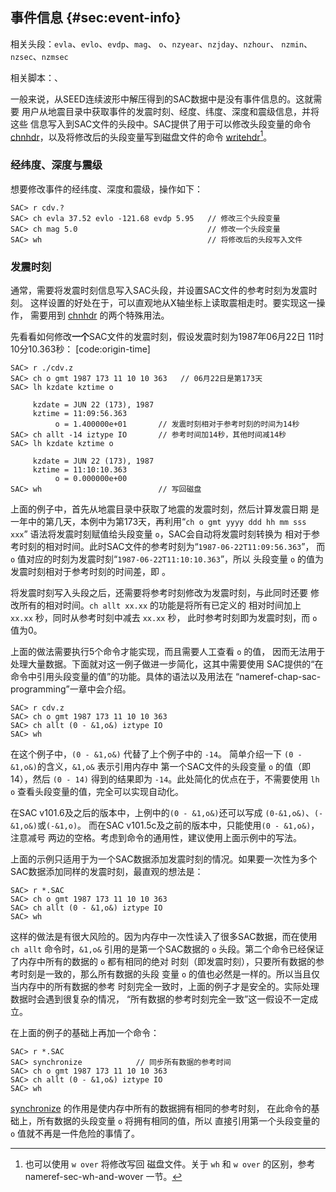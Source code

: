 ## 事件信息 {#sec:event-info}

相关头段：`evla`、`evlo`、`evdp`、`mag`、
`o`、`nzyear`、`nzjday`、`nzhour`、 `nzmin`、`nzsec`、`nzmsec`

相关脚本：、

一般来说，从SEED连续波形中解压得到的SAC数据中是没有事件信息的。这就需要
用户从地震目录中获取事件的发震时刻、经度、纬度、深度和震级信息，并将这些
信息写入到SAC文件的头段中。SAC提供了用于可以修改头段变量的命令
[chnhdr](/commands/chnhdr.md)，以及将修改后的头段变量写到磁盘文件的命令
[writehdr](/commands/writehdr.md)[^1]。

### 经纬度、深度与震级

想要修改事件的经纬度、深度和震级，操作如下：

``` {.bash}
SAC> r cdv.?
SAC> ch evla 37.52 evlo -121.68 evdp 5.95   // 修改三个头段变量
SAC> ch mag 5.0                             // 修改一个头段变量
SAC> wh                                     // 将修改后的头段写入文件
```

### 发震时刻

通常，需要将发震时刻信息写入SAC头段，并设置SAC文件的参考时刻为发震时刻。
这样设置的好处在于，可以直观地从X轴坐标上读取震相走时。要实现这一操作，
需要用到 [chnhdr](/commands/chnhdr.md) 的两个特殊用法。

先看看如何修改**一个**SAC文件的发震时刻，假设发震时刻为1987年06月22日
11时10分10.363秒： \[code:origin-time\]

``` {.bash}
SAC> r ./cdv.z
SAC> ch o gmt 1987 173 11 10 10 363   // 06月22日是第173天
SAC> lh kzdate kztime o

     kzdate = JUN 22 (173), 1987
     kztime = 11:09:56.363
          o = 1.400000e+01       // 发震时刻相对于参考时刻的时间为14秒
SAC> ch allt -14 iztype IO       // 参考时间加14秒，其他时间减14秒
SAC> lh kzdate kztime o

     kzdate = JUN 22 (173), 1987
     kztime = 11:10:10.363
          o = 0.000000e+00
SAC> wh                          // 写回磁盘
```

上面的例子中，首先从地震目录中获取了地震的发震时刻，然后计算发震日期
是一年中的第几天，本例中为第173天，再利用“`ch o gmt yyyy ddd hh mm sss xxx`”
语法将发震时刻赋值给头段变量 `o`，SAC会自动将发震时刻转换为
相对于参考时刻的相对时间。此时SAC文件的参考时刻为“`1987-06-22T11:09:56.363`”，
而 `o` 值对应的时刻为发震时刻“`1987-06-22T11:10:10.363`”，所以 头段变量
`o` 的值为发震时刻相对于参考时刻的时间差，即 。

将发震时刻写入头段之后，还需要将参考时刻修改为发震时刻，与此同时还要
修改所有的相对时间。`ch allt xx.xx` 的功能是将所有已定义的 相对时间加上
`xx.xx` 秒，同时从参考时刻中减去 `xx.xx` 秒，
此时参考时刻即为发震时刻，而 `o` 值为0。

上面的做法需要执行5个命令才能实现，而且需要人工查看 `o` 的值，
因而无法用于处理大量数据。下面就对这一例子做进一步简化，这其中需要使用
SAC提供的“在命令中引用头段变量的值”的功能。具体的语法以及用法在
“nameref-chap-sac-programming”一章中会介绍。

``` {.bash}
SAC> r cdv.z
SAC> ch o gmt 1987 173 11 10 10 363
SAC> ch allt (0 - &1,o&) iztype IO
SAC> wh
```

在这个例子中，`(0 - &1,o&)` 代替了上个例子中的 `-14`。 简单介绍一下
`(0 - &1,o&)`的含义，`&1,o&` 表示引用内存中 第一个SAC文件的头段变量 `o`
的值（即14），然后 `(0 - 14)` 得到的结果即为
`-14`。此处简化的优点在于，不需要使用 `lh o`
查看头段变量的值，完全可以实现自动化。

在SAC v101.6及之后的版本中，上例中的`(0 - &1,o&)`还可以写成
`(0-&1,o&)`、`(-&1,o&)`或`(-&1,o)`。 而在SAC
v101.5c及之前的版本中，只能使用`(0 - &1,o&)`，注意减号
两边的空格。考虑到命令的通用性，建议使用上面示例中的写法。

上面的示例只适用于为一个SAC数据添加发震时刻的情况。如果要一次性为多个
SAC数据添加同样的发震时刻，最直观的想法是：

``` {.bash}
SAC> r *.SAC
SAC> ch o gmt 1987 173 11 10 10 363
SAC> ch allt (0 - &1,o&) iztype IO
SAC> wh
```

这样的做法是有很大风险的。因为内存中一次性读入了很多SAC数据，而在使用
`ch allt` 命令时，`&1,o&` 引用的是第一个SAC数据的 `o`
头段。第二个命令已经保证了内存中所有的数据的 `o` 都有相同的绝对
时刻（即发震时刻），只要所有数据的参考时刻是一致的，那么所有数据的头段
变量 `o` 的值也必然是一样的。所以当且仅当内存中的所有数据的参考
时刻完全一致时，上面的例子才是安全的。实际处理数据时会遇到很复杂的情况，
“所有数据的参考时刻完全一致”这一假设不一定成立。

在上面的例子的基础上再加一个命令：

``` {.bash}
SAC> r *.SAC
SAC> synchronize            // 同步所有数据的参考时间
SAC> ch o gmt 1987 173 11 10 10 363
SAC> ch allt (0 - &1,o&) iztype IO
SAC> wh
```

[synchronize](/commands/synchronize.md)
的作用是使内存中所有的数据拥有相同的参考时刻，
在此命令的基础上，所有数据的头段变量 `o` 将拥有相同的值，所以
直接引用第一个头段变量的 `o` 值就不再是一件危险的事情了。

[^1]: 也可以使用 `w over` 将修改写回 磁盘文件。关于 `wh` 和 `w over`
    的区别，参考 nameref-sec-wh-and-wover 一节。
